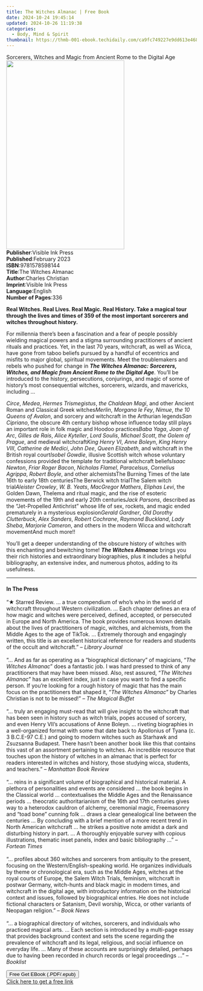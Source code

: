 ```yaml
---
title: The Witches Almanac | Free Book
date: 2024-10-24 19:45:14
updated: 2024-10-26 11:19:38
categories:
  - Body, Mind & Spirit
thumbnail: https://thmb-001-ebook.techidaily.com/ca9fc749227e9dd613e468c1895b478d788ea7105b0e7f7be6c793c6a3f57116.jpg
---
```

<main id="book-container">
  <div class="flex flex-col">
    <div class="book-brief flex-1 py-6 px-4 sm:p-6 md:py-10 md:px-8">
      <!-- brief-->
      <div class="book-brief-main">
        Sorcerers, Witches and Magic from Ancient Rome to the Digital Age
      </div>
    </div>
    <div
      class="book-meta-info flex-1 grid gap-4 col-start-1 col-end-3 row-start-1 sm:mb-6 sm:grid-cols-4 lg:gap-6 lg:col-start-2 lg:row-end-6 lg:row-span-6 lg:mb-0"
    >
      <div
        class="book-meta-info-left place-content-center mt-4 p-4 text-sm leading-6 col-start-2 col-span-2 dark:text-slate-400"
      >
        <img
          class="w-full h-500 object-cover rounded-lg sm:h-255 sm:col-span-2 lg:col-span-full"
          src="https://img-001-ebook.techidaily.com/981d74bc979003ace178ef12bfdfc4dfef4790508c21b253a87176c83c6d0a3e.jpg"
          alt=""
          width="312"
          height="500"
        />
      </div>
      <div
        class="book-meta-info-right mt-2 col-start-1 row-start-2 col-span-3 self-center"
      >
        <!-- meta data  -->
        <div class="flex flex-col px-4 md:px-8">
          <div class="flex-1">
            <strong>Publisher</strong>:<span class="px-2"
              >Visible Ink Press</span
            >
          </div>
          <div class="flex-1">
            <strong>Published</strong>:<span class="px-2">February 2023</span>
          </div>
          <div class="flex-1">
            <strong>ISBN</strong>:<span class="px-2">9781578598144</span>
          </div>
          <div class="flex-1">
            <strong>Title</strong>:<span class="px-2">The Witches Almanac</span>
          </div>
          <div class="flex-1">
            <strong>Author</strong>:<span class="px-2">Charles Christian</span>
          </div>
          <div class="flex-1">
            <strong>Imprint</strong>:<span class="px-2">Visible Ink Press</span>
          </div>
          <div class="flex-1">
            <strong>Language</strong>:<span class="px-2">English</span>
          </div>
          <div class="flex-1">
            <strong>Number of Pages</strong>:<span class="px-2">336</span>
          </div>
        </div>
      </div>
    </div>
    <div class="book-description flex-1 py-6 px-4 sm:p-6 md:py-10 md:px-8">
      <div class="book-description-main">
        <div accordion-content="" id="description">
          <p>
            <b
              >Real Witches. Real Lives. Real Magic. Real History. Take a
              magical tour through the lives and times of 359 of the most
              important sorcerers and witches throughout history.</b
            >
          </p>
          <p></p>
          <p>
            For millennia there’s been a fascination and a fear of people
            possibly wielding magical powers and a stigma surrounding
            practitioners of ancient rituals and practices. Yet, in the last 70
            years, witchcraft, as well as Wicca, have gone from taboo beliefs
            pursued by a handful of eccentrics and misfits to major global,
            spiritual movements. Meet the troublemakers and rebels who pushed
            for change in
            <i
              ><b
                >The Witches Almanac: Sorcerers, Witches, and Magic from Ancient
                Rome to the Digital Age</b
              ></i
            >. You’ll be introduced to the history, persecutions, conjurings,
            and magic of some of history’s most consequential witches,
            sorcerers, wizards, and mavericks, including …&nbsp;
          </p>
          <p></p>
          <p></p>
          <i>Circe</i>, <i>Medea</i>, <i>Hermes Trismegistus</i>,
          <i>the Chaldean Magi</i>, and other Ancient Roman and Classical Greek
          witches<i>Merlin</i>, <i>Morgana le Fey</i>, <i>Nimue</i>,
          <i>the 10 Queens of Avalon</i>, and sorcery and witchcraft in the
          Arthurian legends<i>San Cipriano</i>, the obscure 4th century bishop
          whose influence today still plays an important role in folk magic and
          Hoodoo practices<i>Baba Yaga</i>, <i>Joan of Arc</i>,
          <i>Gilles de Rais</i>, <i>Alice Kyteller</i>, <i>Lord Soulis</i>,
          <i>Michael Scott</i>, <i>the Golem of Prague</i>, and medieval
          witchcraft<i>King Henry VI</i>, <i>Anne Boleyn</i>,
          <i>King Henry VIII</i>, <i>Catherine de Medici</i>, <i>John Dee</i>,
          <i>Queen Elizabeth</i>, and witchcraft in the British royal court<i
            >Isobel Gowdie</i
          >, illusive Scottish witch whose voluntary confessions provided the
          template for traditional witchcraft beliefs<i>Isaac Newton</i>,
          <i>Friar Roger Bacon</i>, <i>Nicholas Flamel</i>, <i>Paracelsus</i>,
          <i>Cornelius Agrippa</i>, <i>Robert Boyle</i>, and other alchemistsThe
          Burning Times of the late 16th to early 18th centuriesThe Berwick
          witch trialThe Salem witch trial<i>Aleister Crowley</i>,
          <i>W. B. Yeats</i>, <i>MacGregor Mathers</i>, <i>Eliphas Levi</i>, the
          Golden Dawn, Thelema and ritual magic, and the rise of esoteric
          movements of the 19th and early 20th centuries<i>Jack Parsons</i>,
          described as the “Jet-Propelled Antichrist” whose life of sex,
          rockets, and magic ended prematurely in a mysterious explosion<i
            >Gerald Gardner</i
          >, <i>Old Dorothy Clutterbuck</i>, <i>Alex Sanders</i>,
          <i>Robert Cochrane</i>, <i>Raymond Buckland</i>, <i>Lady Sheba</i>,
          <i>Marjorie Cameron</i>, and others in the modern Wicca and witchcraft
          movementAnd much more!!
          <p>
            You’ll get a deeper understanding of the obscure history of witches
            with this enchanting and bewitching tome!
            <b><i>The Witches Almanac</i></b
            >&nbsp;brings you their rich histories and extraordinary
            biographies, plus it includes a helpful bibliography, an extensive
            index, and numerous photos, adding to its usefulness.
          </p>
        </div>
        <div class="accordion-fader"></div>
      </div>
    </div>
    <div class="book-excerpts flex-1 py-6 px-4 sm:p-6 md:py-10 md:px-8">
      <!-- excerpts-->
      <div class="book-excerpts-main">
        <hr />
        <h4 class="placeholder placeholder-heading">
          <span>In The Press</span>
        </h4>
        <p></p>
        <p>
          “★ Starred Review. ... a true compendium of who’s who in the world of
          witchcraft throughout Western civilization. ... Each chapter defines
          an era of how magic and witches were perceived, defined, accepted, or
          persecuted in Europe and North America. The book provides numerous
          known details about the lives of practitioners of magic, witches, and
          alchemists, from the Middle Ages to the age of TikTok. ... Extremely
          thorough and engagingly written, this title is an excellent historical
          reference for readers and students of the occult and witchcraft.” –
          <i>Library Journal</i><br /><br />“... And as far as operating as a
          “biographical dictionary” of magicians, “<i>The Witches Almanac</i>”
          does a fantastic job. I was hard pressed to think of any practitioners
          that may have been missed. Also, rest assured, “<i
            >The Witches Almanac</i
          >” has an excellent index, just in case you want to find a specific
          person. If you’re looking for a rough history of magic that has the
          main focus on the practitioners that shaped it, “<i
            >The Witches Almanac</i
          >” by Charles Christian is not to be missed!” –
          <i>The Magical Buffet</i><br /><br />“… truly an engaging must-read
          that will give insight to the witchcraft that has been seen in history
          such as witch trials, popes accused of sorcery, and even Henry VII’s
          accusations of Anne Boleyn. … riveting biographies in a well-organized
          format with some that date back to Apollonius of Tyana (c. 3 B.C.E-97
          C.E.) and going to modern witches such as Starhawk and Zsuzsanna
          Budapest. There hasn’t been another book like this that contains this
          vast of an assortment pertaining to witches. An incredible resource
          that touches upon the history of witches in an almanac that is perfect
          for readers interested in witches and history, those studying wicca,
          students, and teachers.” – <i>Manhattan Book Review</i
          ><br /><br />“... reins in a significant volume of biographical and
          historical material. A plethora of personalities and events are
          considered ... the book begins in the Classical world ...
          contextualises the Middle Ages and the Renaissance periods …
          theocratic authoritarianism of the 16th and 17th centuries gives way
          to a heterodox cauldron of alchemy, ceremonial magic, Freemasonry and
          “toad bone” cunning folk ... draws a clear genealogical line between
          the centuries … By concluding with a brief mention of a more recent
          trend in North American witchcraft ... he strikes a positive note
          amidst a dark and disturbing history in part. ... A thoroughly
          enjoyable survey with copious illustrations, thematic inset panels,
          index and basic bibliography ...” – <i>Fortean Times</i
          ><br /><br />“... profiles about 360 witches and sorcerers from
          antiquity to the present, focusing on the Western/English-speaking
          world. He organizes individuals by theme or chronological era, such as
          the Middle Ages, witches at the royal courts of Europe, the Salem
          Witch Trials, feminism, witchcraft in postwar Germany, witch-hunts and
          black magic in modern times, and witchcraft in the digital age, with
          introductory information on the historical context and issues,
          followed by biographical entries. He does not include fictional
          characters or Satanism, Devil worship, Wicca, or other variants of
          Neopagan religion.” – <i>Book News</i><br /><br />“… a biographical
          directory of witches, sorcerers, and individuals who practiced magical
          arts. … Each section is introduced by a multi-page essay that provides
          background context and sets the scene regarding the prevalence of
          witchcraft and its legal, religious, and social influence on everyday
          life. … Many of these accounts are surprisingly detailed, perhaps due
          to having been recorded in church records or legal proceedings …” –
          <i>Booklist</i>
        </p>
        <p></p>
      </div>
    </div>
    <div
      class="book-about-author flex-1 py-6 px-4 sm:p-6 md:py-10 md:px-8"
    ></div>
    <div class="book-free-get flex-1 py-6 px-4 sm:p-6 md:py-10 md:px-8">
      <button
        id="btn-free-get"
        class="bg-blue-500 hover:bg-blue-700 text-white font-bold py-2 px-4 rounded"
      >
        Free Get EBook (.PDF/.epub)
      </button>
      <div id="countdown-display" class="px-2 text-lg mt-2"></div>
      <a
        id="free-link"
        class="hidden bg-blue-500 hover:bg-blue-700 text-white font-bold py-2 px-4 rounded"
        href="https://www.ebooks.com/en-us/book/210723312/the-witches-almanac/charles-christian/"
        target="_blank"
        >Click here to get a free link</a
      >
    </div>
    <script>
      let countdownTime = 0;
      let countdownInterval = null;
      document
        .getElementById('btn-free-get')
        .addEventListener('click', startCountdown);
      function startCountdown() {
        countdownTime = new Date().getTime() + 60000 * 3;
        countdownInterval = setInterval(updateCountdown, 1000);
        document.getElementById('btn-free-get').disabled = true;
        document
          .getElementById('btn-free-get')
          .classList.add('bg-gray-500', 'cursor-not-allowed');
      }
      function updateCountdown() {
        let currentTime = new Date().getTime();
        let timeLeft = countdownTime - currentTime;
        let secondsLeft = Math.floor(timeLeft / 1000);
        document.getElementById('countdown-display').innerHTML =
          `Remaining time: ${secondsLeft} seconds.`;
        if (secondsLeft <= 0) {
          clearInterval(countdownInterval);
          document.getElementById('btn-free-get').classList.add('hidden');
          document.getElementById('free-link').classList.remove('hidden');
          document.getElementById('countdown-display').innerHTML = '';
        }
      }
    </script>
  </div>
</main>
